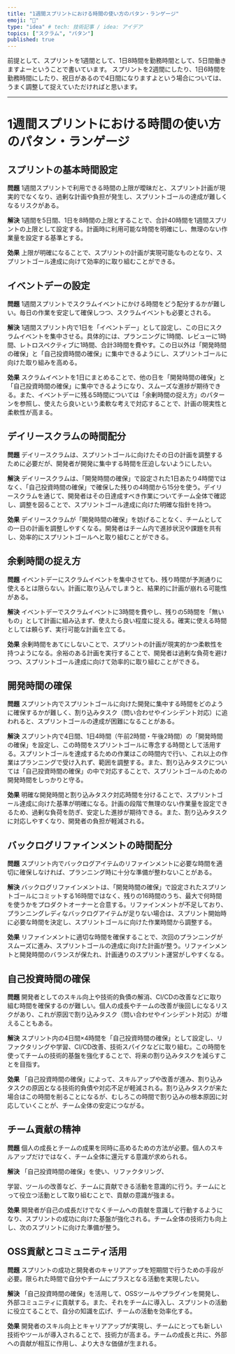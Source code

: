 ```yaml
---
title: "1週間スプリントにおける時間の使い方のパタン・ランゲージ"
emoji: "🍣"
type: "idea" # tech: 技術記事 / idea: アイデア
topics: ["スクラム", "パタン"]
published: true
---
```


前提として、スプリントを1週間として、1日8時間を勤務時間として、5日間働きますよーということで書いています。
スプリントを2週間にしたり、1日6時間を勤務時間にしたり、祝日があるので4日間になりますよという場合については、うまく調整して捉えていただければと思います。

---


# 1週間スプリントにおける時間の使い方のパタン・ランゲージ

## スプリントの基本時間設定

**問題**
1週間スプリントで利用できる時間の上限が曖昧だと、スプリント計画が現実的でなくなり、過剰な計画や負担が発生し、スプリントゴールの達成が難しくなるリスクがある。

**解決**
1週間を5日間、1日を8時間の上限とすることで、合計40時間を1週間スプリントの上限として設定する。計画時に利用可能な時間を明確にし、無理のない作業量を設定する基準とする。

**効果**
上限が明確になることで、スプリントの計画が実現可能なものとなり、スプリントゴール達成に向けて効率的に取り組むことができる。


## イベントデーの設定

**問題**
1週間スプリントでスクラムイベントにかける時間をどう配分するかが難しい。毎日の作業を安定して確保しつつ、スクラムイベントも必要とされる。

**解決**
1週間スプリント内で1日を「イベントデー」として設定し、この日にスクラムイベントを集中させる。具体的には、プランニングに1時間、レビューに1時間、レトロスペクティブに1時間、合計3時間を費やす。この日以外は「開発時間の確保」と「自己投資時間の確保」に集中できるようにし、スプリントゴールに向けた取り組みを高める。

**効果**
スクラムイベントを1日にまとめることで、他の日を「開発時間の確保」と「自己投資時間の確保」に集中できるようになり、スムーズな進捗が期待できる。また、イベントデーに残る5時間については「余剰時間の捉え方」のパターンを参照し、使えたら良いという柔軟な考えで対応することで、計画の現実性と柔軟性が高まる。


## デイリースクラムの時間配分

**問題**
デイリースクラムは、スプリントゴールに向けたその日の計画を調整するために必要だが、開発者が開発に集中する時間を圧迫しないようにしたい。

**解決**
デイリースクラムは、「開発時間の確保」で設定された1日あたり4時間ではなく、「自己投資時間の確保」で確保した残りの4時間から15分を使う。デイリースクラムを通じて、開発者はその日達成すべき作業についてチーム全体で確認し、調整を図ることで、スプリントゴール達成に向けた明確な指針を持つ。

**効果**
デイリースクラムが「開発時間の確保」を妨げることなく、チームとしての一日の計画を調整しやすくなる。開発者はチーム内で進捗状況や課題を共有し、効率的にスプリントゴールへと取り組むことができる。


## 余剰時間の捉え方

**問題**
イベントデーにスクラムイベントを集中させても、残り時間が予測通りに使えるとは限らない。計画に取り込んでしまうと、結果的に計画が崩れる可能性がある。

**解決**
イベントデーでスクラムイベントに3時間を費やし、残りの5時間を「無いもの」として計画に組み込まず、使えたら良い程度に捉える。確実に使える時間としては頼らず、実行可能な計画を立てる。

**効果**
余剰時間をあてにしないことで、スプリントの計画が現実的かつ柔軟性を持つようになる。余裕のある計画を実行することで、開発者は過剰な負荷を避けつつ、スプリントゴール達成に向けて効率的に取り組むことができる。


## 開発時間の確保

**問題**
スプリント内でスプリントゴールに向けた開発に集中する時間をどのように確保するかが難しく、割り込みタスク（問い合わせやインシデント対応）に追われると、スプリントゴールの達成が困難になることがある。

**解決**
スプリント内で4日間、1日4時間（午前2時間・午後2時間）の「開発時間の確保」を設定し、この時間をスプリントゴールに専念する時間として活用する。スプリントゴールを達成するための作業はこの時間内で行い、これ以上の作業はプランニングで受け入れず、範囲を調整する。また、割り込みタスクについては「自己投資時間の確保」の中で対応することで、スプリントゴールのための開発時間をしっかりと守る。

**効果**
明確な開発時間と割り込みタスク対応時間を分けることで、スプリントゴール達成に向けた基準が明確になる。計画の段階で無理のない作業量を設定できるため、過剰な負荷を防ぎ、安定した進捗が期待できる。また、割り込みタスクに対応しやすくなり、開発者の負担が軽減される。


## バックログリファインメントの時間配分

**問題**
スプリント内でバックログアイテムのリファインメントに必要な時間を適切に確保しなければ、プランニング時に十分な準備が整わないことがある。

**解決**
バックログリファインメントは、「開発時間の確保」で設定されたスプリントゴールにコミットする16時間ではなく、残りの16時間のうち、最大で何時間を使うかをプロダクトオーナーと合意する。リファインメントが不足しており、プランニングレディなバックログアイテムが足りない場合は、スプリント開始時に必要な時間を決定し、スプリントゴールに向けた作業時間から調整する。

**効果**
リファインメントに適切な時間を確保することで、次回のプランニングがスムーズに進み、スプリントゴールの達成に向けた計画が整う。リファインメントと開発時間のバランスが保たれ、計画通りのスプリント運営がしやすくなる。


## 自己投資時間の確保

**問題**
開発者としてのスキル向上や技術的負債の解消、CI/CDの改善などに取り組む時間を確保するのが難しい。個人の成長やチームの改善が後回しになるリスクがあり、これが原因で割り込みタスク（問い合わせやインシデント対応）が増えることもある。

**解決**
スプリント内の4日間×4時間を「自己投資時間の確保」として設定し、リファクタリングや学習、CI/CD改善、技術スパイクなどに取り組む。この時間を使ってチームの技術的基盤を強化することで、将来の割り込みタスクを減らすことを目指す。

**効果**
「自己投資時間の確保」によって、スキルアップや改善が進み、割り込みタスクの原因となる技術的負債や対応不足が軽減される。割り込みタスクが来た場合はこの時間を削ることになるが、むしろこの時間で割り込みの根本原因に対応していくことが、チーム全体の安定につながる。


## チーム貢献の精神

**問題**
個人の成長とチームの成果を同時に高めるための方法が必要。個人のスキルアップだけではなく、チーム全体に還元する意識が求められる。

**解決**
「自己投資時間の確保」を使い、リファクタリング、

学習、ツールの改善など、チームに貢献できる活動を意識的に行う。チームにとって役立つ活動として取り組むことで、貢献の意識が強まる。

**効果**
開発者が自己の成長だけでなくチームへの貢献を意識して行動するようになり、スプリントの成功に向けた基盤が強化される。チーム全体の技術力も向上し、次のスプリントに向けた準備が整う。


## OSS貢献とコミュニティ活用

**問題**
スプリントの成功と開発者のキャリアアップを短期間で行うための手段が必要。限られた時間で自分やチームにプラスとなる活動を実現したい。

**解決**
「自己投資時間の確保」を活用して、OSSツールやプラグインを開発し、外部コミュニティに貢献する。また、それをチームに導入し、スプリントの活動に役立てることで、自分の知識を広げ、チームの活動を効率化する。

**効果**
開発者のスキル向上とキャリアアップが実現し、チームにとっても新しい技術やツールが導入されることで、技術力が高まる。チームの成長と共に、外部への貢献が相互に作用し、より大きな価値が生まれる。

